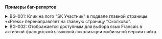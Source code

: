 **Примеры баг-репортов**

<details>
<summary>BG-001: Клик на лого "SK Участник" в подвале главной страницы «xPress» перенаправляет на главную страницу "Сколково".</summary>

***

**Шаги воспроизведения**:
1.	Открыть главную страницу https://express.ms/
2.	Проскроллить страницу до подвала сайта
3.	Нажать на лого "SK Участник"

**ОР**: Клик на лого "SK Участник" перенаправляет на карточку компании "xPress"  на сайте "Сколково", в HTML-разметке указана ссылка https://navigator.sk.ru/orn/1123784
``` 
<a href="https://navigator.sk.ru/orn/1123784" target="_blank" title="Cколково"></a>
```

**ФР**: Клик на лого "SK Участник" перенаправляет на главную страницу "Сколково", в HTML-разметке указана неверная ссылка https://sk.ru/
``` 
<a href="https://sk.ru/" target="_blank" title="Cколково"></a>
```

![Screenshot](https://github.com/SerOmmm/bug_reports_for_example/blob/main/Screenshot_3.png)

**Окружение**: 
PC (Windows 10), Chrome 120.0.6099.225, разрешение 1920х1080 <br>
Xiaomi Redmi 11 Pro 5G (Android 13), Chrome mobile  120.0.6099.230, разрешение 1080x2400

**Серьезность**: Minor <br>
**Приоритет**: Medium

***

</details>

<details>
<summary>BG-002: Отображается доступным для выбора язык Francais в активной французской языковой локализации мобильной версии сайта.</summary>

***

**Шаги воспроизведения**:
1.	Открыть мобильную версию сайта https://restaurantguru.ru/ без авторизации.
2.	В разделе "Города рядом" выбрать "Москва".
3.	Нажать на иконку человечка в правом верхнем углу.
4.	Зафиксировать список доступных для выбора языков.
5.	В меню выбора языков выбрать "Francais".
6.	Зафиксировать список доступных для выбора языков.

**ОР**: При выбранном французском языке сайта в меню выбора языков скрыт "Francais". Как, например, для выбранного русского языка на сайте <br>
язык "Русский" скрыт из скиска доступных

![Screenshot](https://github.com/SerOmmm/bug_reports_for_example/blob/main/Screenshot_6.png)

**ФР**: При выбранном французском языке сайта в меню выбора языков Francais присутствует.

![Screenshot](https://github.com/SerOmmm/bug_reports_for_example/blob/main/Screenshot_7.png)

**Окружение**: 
Xiaomi Redmi 11 Pro 5G (Android 13), Chrome mobile  120.0.6099.230, разрешение 1080x2400

**Серьезность**: Trivial <br>
**Приоритет**: Medium

***

</details>
